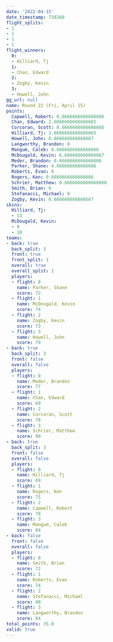 ```yaml
---
date: '2022-04-15'
date_timestamp: 738260
flight_splits:
- 1
- 1
- 1
- 1
flight_winners:
  0:
  - Hilliard, Tj
  1:
  - Chan, Edward
  2:
  - Zogby, Kevin
  3:
  - Howell, John
gg_url: null
name: Round 22 (Fri, April 15)
points:
  Capwell, Robert: 0.6666666666666666
  Chan, Edward: 2.6666666666666665
  Corcoran, Scott: 0.6666666666666666
  Hilliard, Tj: 3.6666666666666665
  Howell, John: 6.666666666666667
  Langworthy, Brandon: 0
  Mangum, Caleb: 0.6666666666666666
  McDougald, Kevin: 6.666666666666667
  Meder, Brandon: 0.6666666666666666
  Parker, Shane: 4.666666666666666
  Roberts, Evan: 0
  Rogers, Ken: 0.6666666666666666
  Schrier, Matthew: 0.6666666666666666
  Smith, Brian: 0
  Stefanacci, Michael: 0
  Zogby, Kevin: 6.666666666666667
skins:
  Hilliard, Tj:
  - 13
  McDougald, Kevin:
  - 8
  - 18
teams:
- back: true
  back_split: 3
  front: true
  front_split: 1
  overall: true
  overall_split: 1
  players:
  - flight: 0
    name: Parker, Shane
    score: 72
  - flight: 1
    name: McDougald, Kevin
    score: 74
  - flight: 2
    name: Zogby, Kevin
    score: 73
  - flight: 3
    name: Howell, John
    score: 79
- back: true
  back_split: 3
  front: false
  overall: false
  players:
  - flight: 0
    name: Meder, Brandon
    score: 77
  - flight: 1
    name: Chan, Edward
    score: 69
  - flight: 2
    name: Corcoran, Scott
    score: 78
  - flight: 3
    name: Schrier, Matthew
    score: 90
- back: true
  back_split: 3
  front: false
  overall: false
  players:
  - flight: 0
    name: Hilliard, Tj
    score: 69
  - flight: 1
    name: Rogers, Ken
    score: 75
  - flight: 2
    name: Capwell, Robert
    score: 78
  - flight: 3
    name: Mangum, Caleb
    score: 84
- back: false
  front: false
  overall: false
  players:
  - flight: 0
    name: Smith, Brian
    score: 72
  - flight: 1
    name: Roberts, Evan
    score: 74
  - flight: 2
    name: Stefanacci, Michael
    score: 80
  - flight: 3
    name: Langworthy, Brandon
    score: 84
total_points: 35.0
valid: true
---
```

